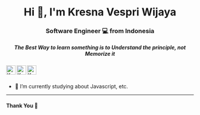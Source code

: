<h1 align="center">Hi 👋, I'm Kresna Vespri Wijaya</h1>
<h3 align="center">Software Engineer 💻 from Indonesia</h3>
<h5 align="center">The Best Way to learn something is to Understand the principle, not Memorize it</h5>

<a href="https://codepen.io/JustTyper">
  <img align="left" alt="Kresna Vespri Wijaya | Codepen" width="25px" src="https://cdn.jsdelivr.net/npm/simple-icons@v3/icons/codepen.svg" />
</a>
<a href="https://www.linkedin.com/in/kresna-vespri-wijaya/">
  <img align="left" alt="Kresna Vespri Wijaya | LinkedIN" width="25px" src="https://cdn.jsdelivr.net/npm/simple-icons@v3/icons/linkedin.svg" />
</a>
<a href="https://www.instagram.com/kresna_vespri/">
  <img align="left" alt="Kresna Vespri Wijaya | Instagram" width="25px" src="https://cdn.jsdelivr.net/npm/simple-icons@v3/icons/instagram.svg" />
</a>

<br>
<br>

- 📖 I’m currently studying about Javascript, etc.
<!---
- 🖥️ I regulary write articles in [https://santrikoding.com](https://santrikoding.com)
--->
<!---
- 👋 Hi, I’m @Vespri
- 👀 I’m interested in ...
- 🌱 I’m currently learning ...
- 💞️ I’m looking to collaborate on ...
- 📫 How to reach me ...

Vespri/Vespri is a ✨ special ✨ repository because its `README.md` (this file) appears on your GitHub profile.
You can click the Preview link to take a look at your changes.
--->

***********************************

#### Thank You 👋
